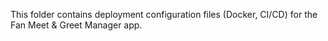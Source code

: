 This folder contains deployment configuration files (Docker, CI/CD) for the Fan Meet & Greet Manager app.